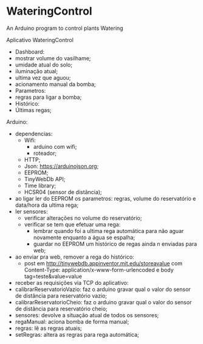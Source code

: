 # WateringControl
An Arduino program to control plants Watering


Aplicativo WateringControl
- Dashboard:
 - mostrar volume do vasilhame;
 - umidade atual do solo;
 - iluminação atual;
 - ultima vez que aguou;
 - acionamento manual da bomba;
- Parametros:
 - regras para ligar a bomba;
- Histórico:
 - Últimas regas;

Arduino:
 - dependencias:
    - Wifi:
        - arduino com wifi;
        - roteador;
    - HTTP;
    - Json: https://arduinojson.org;
    - EEPROM;
    - TinyWebDb API;
    - Time library;
    - HCSR04 (sensor de distância);
 - ao ligar ler do EEPROM os parametros: regras, volume do reservatório e data/hora da ultima rega;
 - ler sensores:
    - verificar alterações no volume do reservatório;
    - verificar se tem que efetuar uma rega:
        - lembrar quando foi a ultima rega automática para não aguar novamente enquanto a água se espalha;
        - guardar no EEPROM um histórico de regas ainda n enviadas para web;
 - ao enviar pra web, remover a rega do histórico:
   - post em http://tinywebdb.appinventor.mit.edu/storeavalue com Content-Type: application/x-www-form-urlencoded e body tag=teste&value=value
 - receber as requisições via TCP do aplicativo:
  - calibrarReservatorioVazio: faz o arduino gravar qual o valor do sensor de distância para reservatório vazio;
  - calibrarReservatorioCheio: faz o arduino gravar qual o valor do sensor de distância para reservatório cheio;
  - sensores: devolve a situação atual de todos os sensores;
  - regaManual: aciona bomba de forma manual;
  - regras: lê as regras atuais;
  - setRegras: altera as regras para rega automática;
